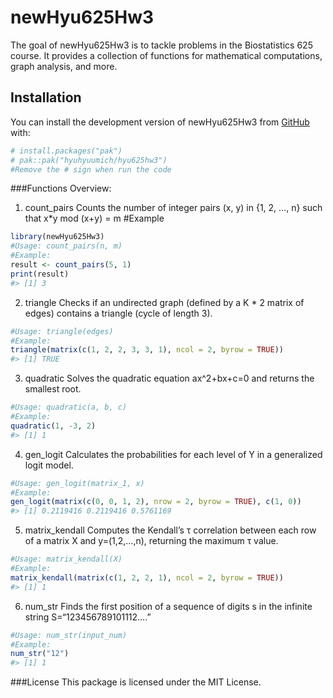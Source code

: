 
<!-- README.md is generated from README.Rmd. Please edit that file -->

# newHyu625Hw3

<!-- badges: start -->
<!-- badges: end -->

The goal of newHyu625Hw3 is to tackle problems in the Biostatistics 625
course. It provides a collection of functions for mathematical
computations, graph analysis, and more.

## Installation

You can install the development version of newHyu625Hw3 from
[GitHub](https://github.com/) with:

``` r
# install.packages("pak")
# pak::pak("hyuhyuumich/hyu625hw3")
#Remove the # sign when run the code 
```

\###Functions Overview:

1.  count_pairs Counts the number of integer pairs (x, y) in {1, 2, …,
    n} such that x\*y mod (x+y) = m \#Example

``` r
library(newHyu625Hw3)
#Usage: count_pairs(n, m)
#Example:
result <- count_pairs(5, 1)
print(result)
#> [1] 3
```

2.  triangle Checks if an undirected graph (defined by a K \* 2 matrix
    of edges) contains a triangle (cycle of length 3).

``` r
#Usage: triangle(edges)
#Example:
triangle(matrix(c(1, 2, 2, 3, 3, 1), ncol = 2, byrow = TRUE))
#> [1] TRUE
```

3.  quadratic Solves the quadratic equation ax^2+bx+c=0 and returns the
    smallest root.

``` r
#Usage: quadratic(a, b, c)
#Example:
quadratic(1, -3, 2)
#> [1] 1
```

4.  gen_logit Calculates the probabilities for each level of Y in a
    generalized logit model.

``` r
#Usage: gen_logit(matrix_1, x)
#Example:
gen_logit(matrix(c(0, 0, 1, 2), nrow = 2, byrow = TRUE), c(1, 0))
#> [1] 0.2119416 0.2119416 0.5761169
```

5.  matrix_kendall Computes the Kendall’s τ correlation between each row
    of a matrix X and y=(1,2,…,n), returning the maximum τ value.

``` r
#Usage: matrix_kendall(X)
#Example:
matrix_kendall(matrix(c(1, 2, 2, 1), ncol = 2, byrow = TRUE))
#> [1] 1
```

6.  num_str Finds the first position of a sequence of digits s in the
    infinite string S=“123456789101112….”

``` r
#Usage: num_str(input_num)
#Example:
num_str("12")
#> [1] 1
```

\###License This package is licensed under the MIT License.
